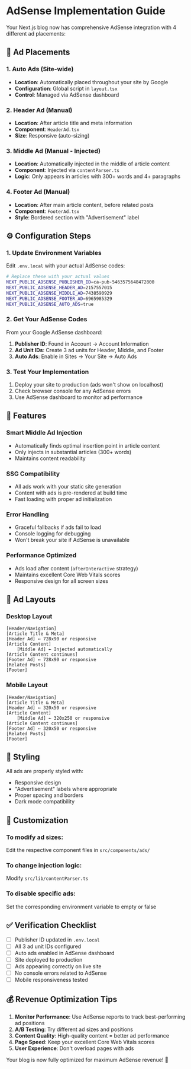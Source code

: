 # AdSense Implementation Guide

Your Next.js blog now has comprehensive AdSense integration with 4 different ad placements:

## 🎯 **Ad Placements**

### **1. Auto Ads** (Site-wide)
- **Location**: Automatically placed throughout your site by Google
- **Configuration**: Global script in `layout.tsx`
- **Control**: Managed via AdSense dashboard

### **2. Header Ad** (Manual)
- **Location**: After article title and meta information
- **Component**: `HeaderAd.tsx`
- **Size**: Responsive (auto-sizing)

### **3. Middle Ad** (Manual - Injected)
- **Location**: Automatically injected in the middle of article content
- **Component**: Injected via `contentParser.ts`
- **Logic**: Only appears in articles with 300+ words and 4+ paragraphs

### **4. Footer Ad** (Manual)
- **Location**: After main article content, before related posts
- **Component**: `FooterAd.tsx`
- **Style**: Bordered section with "Advertisement" label

## ⚙️ **Configuration Steps**

### **1. Update Environment Variables**
Edit `.env.local` with your actual AdSense codes:

```bash
# Replace these with your actual values
NEXT_PUBLIC_ADSENSE_PUBLISHER_ID=ca-pub-5463575648472800
NEXT_PUBLIC_ADSENSE_HEADER_AD=2157557015
NEXT_PUBLIC_ADSENSE_MIDDLE_AD=7438590929
NEXT_PUBLIC_ADSENSE_FOOTER_AD=6965985329
NEXT_PUBLIC_ADSENSE_AUTO_ADS=true
```

### **2. Get Your AdSense Codes**
From your Google AdSense dashboard:

1. **Publisher ID**: Found in Account → Account Information
2. **Ad Unit IDs**: Create 3 ad units for Header, Middle, and Footer
3. **Auto Ads**: Enable in Sites → Your Site → Auto Ads

### **3. Test Your Implementation**
1. Deploy your site to production (ads won't show on localhost)
2. Check browser console for any AdSense errors
3. Use AdSense dashboard to monitor ad performance

## 🚀 **Features**

### **Smart Middle Ad Injection**
- Automatically finds optimal insertion point in article content
- Only injects in substantial articles (300+ words)
- Maintains content readability

### **SSG Compatibility**
- All ads work with your static site generation
- Content with ads is pre-rendered at build time
- Fast loading with proper ad initialization

### **Error Handling**
- Graceful fallbacks if ads fail to load
- Console logging for debugging
- Won't break your site if AdSense is unavailable

### **Performance Optimized**
- Ads load after content (`afterInteractive` strategy)
- Maintains excellent Core Web Vitals scores
- Responsive design for all screen sizes

## 📱 **Ad Layouts**

### **Desktop Layout**
```
[Header/Navigation]
[Article Title & Meta]
[Header Ad] ← 728x90 or responsive
[Article Content]
    [Middle Ad] ← Injected automatically
[Article Content continues]
[Footer Ad] ← 728x90 or responsive
[Related Posts]
[Footer]
```

### **Mobile Layout**
```
[Header/Navigation]
[Article Title & Meta]
[Header Ad] ← 320x50 or responsive
[Article Content]
    [Middle Ad] ← 320x250 or responsive
[Article Content continues]
[Footer Ad] ← 320x50 or responsive
[Related Posts]
[Footer]
```

## 🎨 **Styling**

All ads are properly styled with:
- Responsive design
- "Advertisement" labels where appropriate
- Proper spacing and borders
- Dark mode compatibility

## 🔧 **Customization**

### **To modify ad sizes:**
Edit the respective component files in `src/components/ads/`

### **To change injection logic:**
Modify `src/lib/contentParser.ts`

### **To disable specific ads:**
Set the corresponding environment variable to empty or false

## ✅ **Verification Checklist**

- [ ] Publisher ID updated in `.env.local`
- [ ] All 3 ad unit IDs configured
- [ ] Auto ads enabled in AdSense dashboard
- [ ] Site deployed to production
- [ ] Ads appearing correctly on live site
- [ ] No console errors related to AdSense
- [ ] Mobile responsiveness tested

## 💰 **Revenue Optimization Tips**

1. **Monitor Performance**: Use AdSense reports to track best-performing ad positions
2. **A/B Testing**: Try different ad sizes and positions
3. **Content Quality**: High-quality content = better ad performance
4. **Page Speed**: Keep your excellent Core Web Vitals scores
5. **User Experience**: Don't overload pages with ads

Your blog is now fully optimized for maximum AdSense revenue! 🎯